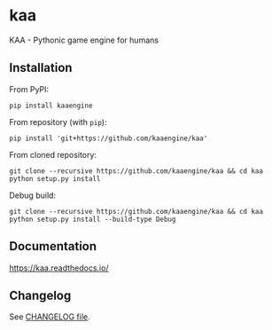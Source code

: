 # kaa
KAA - Pythonic game engine for humans


## Installation

From PyPI:
```
pip install kaaengine
```

From repository (with `pip`):
```
pip install 'git+https://github.com/kaaengine/kaa'
```

From cloned repository:
```
git clone --recursive https://github.com/kaaengine/kaa && cd kaa
python setup.py install
```

Debug build:
```
git clone --recursive https://github.com/kaaengine/kaa && cd kaa
python setup.py install --build-type Debug
```


## Documentation

https://kaa.readthedocs.io/

## Changelog

See [CHANGELOG file](CHANGELOG.rst).
 
